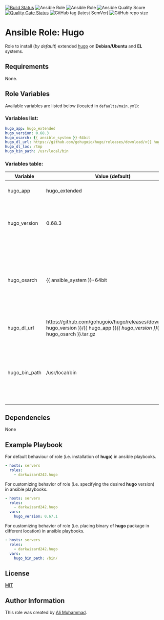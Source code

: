 [![Build Status](https://travis-ci.com/darkwizard242/ansible-role-hugo.svg?branch=master)](https://travis-ci.com/darkwizard242/ansible-role-hugo) ![Ansible Role](https://img.shields.io/ansible/role/47495?color=dark%20green%20) ![Ansible Role](https://img.shields.io/ansible/role/d/47495?label=role%20downloads) ![Ansible Quality Score](https://img.shields.io/ansible/quality/47495?label=ansible%20quality%20score) [![Quality Gate Status](https://sonarcloud.io/api/project_badges/measure?project=ansible-role-hugo&metric=alert_status)](https://sonarcloud.io/dashboard?id=ansible-role-hugo) ![GitHub tag (latest SemVer)](https://img.shields.io/github/tag/darkwizard242/ansible-role-hugo?label=release) ![GitHub repo size](https://img.shields.io/github/repo-size/darkwizard242/ansible-role-hugo?color=orange&style=flat-square)

# Ansible Role: Hugo

Role to install (_by default_) extended [hugo](https://github.com/gohugoio/hugo) on **Debian/Ubuntu** and **EL** systems.

## Requirements

None.

## Role Variables

Available variables are listed below (located in `defaults/main.yml`):

### Variables list:

```yaml
hugo_app: hugo_extended
hugo_version: 0.68.3
hugo_osarch: {{ ansible_system }}-64bit
hugo_dl_url: https://github.com/gohugoio/hugo/releases/download/v{{ hugo_version }}/{{ hugo_app }}_{{ hugo_version }}_{{ hugo_osarch }}.tar.gz
hugo_dl_loc: /tmp
hugo_bin_path: /usr/local/bin
```

### Variables table:

Variable      | Value (default)                                                                                                                     | Description
------------- | ----------------------------------------------------------------------------------------------------------------------------------- | ------------------------------------------------------------------------------------------------------------------------------------------------------
hugo_app      | hugo_extended                                                                                                                       | Defines the app to install i.e. **hugo_extended**
hugo_version  | 0.68.3                                                                                                                              | Defined to dynamically fetch the desired version to install. Defaults to: **0.68.3**
hugo_osarch   | {{ ansible_system }}-64bit                                                                                                          | Defines os architecture. Used for obtaining the correct type of binaries based on OS System Architecture. Defaults to: **{{ ansible_system }}-64bit**
hugo_dl_url   | <https://github.com/gohugoio/hugo/releases/download/v{{> hugo_version }}/{{ hugo_app }}_{{ hugo_version }}_{{ hugo_osarch }}.tar.gz | Defines URL to download the hugo binary from.
hugo_bin_path | /usr/local/bin                                                                                                                      | Defined to dynamically set the appropriate path to store hugo binary into. Defaults to (as generally available on any user's PATH): **/usr/local/bin**

## Dependencies

None

## Example Playbook

For default behaviour of role (i.e. installation of **hugo**) in ansible playbooks.

```yaml
- hosts: servers
  roles:
    - darkwizard242.hugo
```

For customizing behavior of role (i.e. specifying the desired **hugo** version) in ansible playbooks.

```yaml
- hosts: servers
  roles:
    - darkwizard242.hugo
  vars:
    hugo_version: 0.67.1
```

For customizing behavior of role (i.e. placing binary of **hugo** package in different location) in ansible playbooks.

```yaml
- hosts: servers
  roles:
    - darkwizard242.hugo
  vars:
    hugo_bin_path: /bin/
```

## License

[MIT](https://github.com/darkwizard242/ansible-role-hugo/blob/master/LICENSE)

## Author Information

This role was created by [Ali Muhammad](https://www.linkedin.com/in/ali-muhammad-759791130/).
